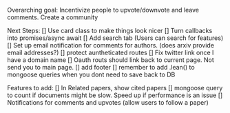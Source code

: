 Overarching goal:
Incentivize people to upvote/downvote and leave comments. Create a community

Next Steps:
[] Use card class to make things look nicer
[] Turn callbacks into promises/async await
[] Add search tab (Users can search for features)
[] Set up email notification for comments for authors. (does arxiv provide email addresses?)
[] protect auntheticated routes
[] Fix twitter link once I have a domain name
[] Oauth routs should link back to current page. Not send you to main page. 
[] add footer
[] remember to add .lean() to mongoose queries when you dont need to save back to DB


Features to add:
[] In Related papers, show cited papers
[] mongoose query to count if documents might be slow. Speed up if performance is an issue
[] Notifications for comments and upvotes (allow users to follow a paper)